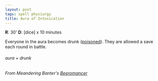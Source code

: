 ```yaml
---
layout: post
tags: spell physiurgy
title: Aura of Intoxication
---
```

**R**: 30'  **D**:  [dice] x 10 minutes

Everyone in the aura becomes drunk ([poisoned](/2020/11/09/base-rules/)). They are allowed a save each round in battle.
 
###### aura + drunk
###### From Meandering Banter's [Beeromancer](https://meanderingbanter.blogspot.com/2019/06/narcomancer-beeromancer.html)
